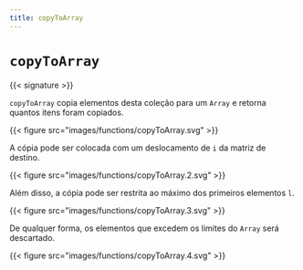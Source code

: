 ```yaml
---
title: copyToArray
---
```


# `copyToArray`

{{< signature >}}

`copyToArray` copia elementos desta coleção para um `Array` e retorna quantos
itens foram copiados.

{{< figure src="images/functions/copyToArray.svg" >}}

A cópia pode ser colocada com um deslocamento de `i` da matriz de destino.

{{< figure src="images/functions/copyToArray.2.svg" >}}

Além disso, a cópia pode ser restrita ao máximo dos primeiros elementos `l`.

{{< figure src="images/functions/copyToArray.3.svg" >}}

De qualquer forma, os elementos que excedem os limites do `Array`
será descartado.

{{< figure src="images/functions/copyToArray.4.svg" >}}
